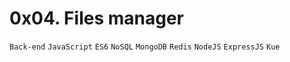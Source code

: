 # 0x04. Files manager
`Back-end` `JavaScript` `ES6` `NoSQL` `MongoDB`
`Redis` `NodeJS` `ExpressJS` `Kue`
